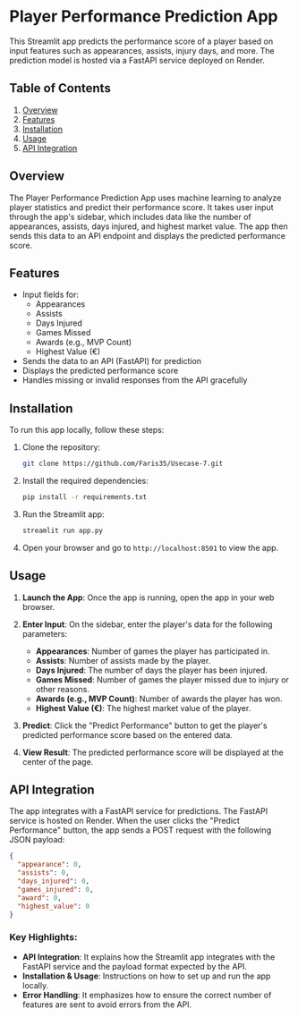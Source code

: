 # Player Performance Prediction App

This Streamlit app predicts the performance score of a player based on input features such as appearances, assists, injury days, and more. The prediction model is hosted via a FastAPI service deployed on Render.

## Table of Contents

1. [Overview](#overview)
2. [Features](#features)
3. [Installation](#installation)
4. [Usage](#usage)
5. [API Integration](#api-integration)

## Overview

The Player Performance Prediction App uses machine learning to analyze player statistics and predict their performance score. It takes user input through the app's sidebar, which includes data like the number of appearances, assists, days injured, and highest market value. The app then sends this data to an API endpoint and displays the predicted performance score.

## Features

- Input fields for:
  - Appearances
  - Assists
  - Days Injured
  - Games Missed
  - Awards (e.g., MVP Count)
  - Highest Value (€)
- Sends the data to an API (FastAPI) for prediction
- Displays the predicted performance score
- Handles missing or invalid responses from the API gracefully

## Installation

To run this app locally, follow these steps:

1. Clone the repository:
    ```bash
    git clone https://github.com/Faris35/Usecase-7.git
    ```

2. Install the required dependencies:
    ```bash
    pip install -r requirements.txt
    ```

3. Run the Streamlit app:
    ```bash
    streamlit run app.py
    ```

4. Open your browser and go to `http://localhost:8501` to view the app.

## Usage

1. **Launch the App**: Once the app is running, open the app in your web browser.
2. **Enter Input**: On the sidebar, enter the player's data for the following parameters:
   - **Appearances**: Number of games the player has participated in.
   - **Assists**: Number of assists made by the player.
   - **Days Injured**: The number of days the player has been injured.
   - **Games Missed**: Number of games the player missed due to injury or other reasons.
   - **Awards (e.g., MVP Count)**: Number of awards the player has won.
   - **Highest Value (€)**: The highest market value of the player.

3. **Predict**: Click the "Predict Performance" button to get the player's predicted performance score based on the entered data.

4. **View Result**: The predicted performance score will be displayed at the center of the page.

## API Integration

The app integrates with a FastAPI service for predictions. The FastAPI service is hosted on Render. When the user clicks the "Predict Performance" button, the app sends a POST request with the following JSON payload:

```json
{
  "appearance": 0,
  "assists": 0,
  "days_injured": 0,
  "games_injured": 0,
  "award": 0,
  "highest_value": 0
}
```

### Key Highlights:
- **API Integration**: It explains how the Streamlit app integrates with the FastAPI service and the payload format expected by the API.
- **Installation & Usage**: Instructions on how to set up and run the app locally.
- **Error Handling**: It emphasizes how to ensure the correct number of features are sent to avoid errors from the API.
